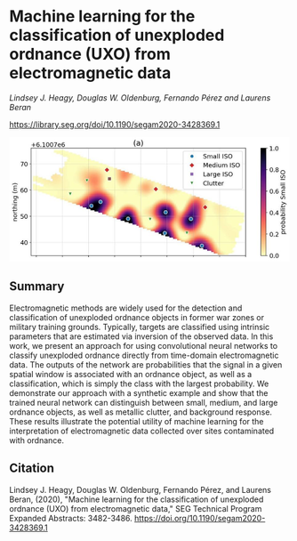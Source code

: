 # Machine learning for the classification of unexploded ordnance (UXO) from electromagnetic data

_Lindsey J. Heagy, Douglas W. Oldenburg, Fernando Pérez and Laurens Beran_

https://library.seg.org/doi/10.1190/segam2020-3428369.1

![thumbnail](./abstract/thumbnail.png)

## Summary 

Electromagnetic methods are widely used for the detection and classification of unexploded ordnance objects in former war zones or military training grounds. Typically, targets are classified using intrinsic parameters that are estimated via inversion of the observed data. In this work, we present an approach for using convolutional neural networks to classify unexploded ordnance directly from time-domain electromagnetic data. The outputs of the network are probabilities that the signal in a given spatial window is associated with an ordnance object, as well as a classification, which is simply the class with the largest probability. We demonstrate our approach with a synthetic example and show that the trained neural network can distinguish between small, medium, and large ordnance objects, as well as metallic clutter, and background response. These results illustrate the potential utility of machine learning for the interpretation of electromagnetic data collected over sites contaminated with ordnance.

## Citation 

Lindsey J. Heagy, Douglas W. Oldenburg, Fernando Pérez, and Laurens Beran, (2020), "Machine learning for the classification of unexploded ordnance (UXO) from electromagnetic data," SEG Technical Program Expanded Abstracts: 3482-3486. https://doi.org/10.1190/segam2020-3428369.1

